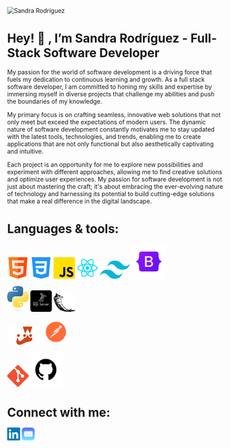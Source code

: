 ![Sandra Rodríguez](./img/Sandra%20Rodríguez.png)
# Hey! 👋 , I’m Sandra Rodríguez - Full-Stack Software Developer

My passion for the world of software development is a driving force that fuels my dedication to continuous learning and growth. As a full stack software developer, I am committed to honing my skills and expertise by immersing myself in diverse projects that challenge my abilities and push the boundaries of my knowledge.

My primary focus is on crafting seamless, innovative web solutions that not only meet but exceed the expectations of modern users. The dynamic nature of software development constantly motivates me to stay updated with the latest tools, technologies, and trends, enabling me to create applications that are not only functional but also aesthetically captivating and intuitive.

Each project is an opportunity for me to explore new possibilities and experiment with different approaches, allowing me to find creative solutions and optimize user experiences. My passion for software development is not just about mastering the craft; it's about embracing the ever-evolving nature of technology and harnessing its potential to build cutting-edge solutions that make a real difference in the digital landscape.

# Languages & tools:
<img src="./img/html.png" width="50" alt="html"> <img src="./img/css.png" width="50" alt="css"> <img src="./img/javascript.png" width="50" alt="javascript"> <img src="./img/react.png" width="50" alt="react"> <img src="./img/tailwind.png" width="70" alt="tailwind"> <img src="./img/bootstrap.png" width="80" alt="bootstrap">  

<img src="./img/python.png" width="50" alt="python"> <img src="./img/sql.png" width="50" alt="sql"> <img src="./img/flask.png" width="50" alt="flask"> 

<img src="./img/jest.png" width="80" alt="jest"><img src="./img/postman.png" width="60" alt="postman">

<img src="./img/git.png" width="50" alt="git"><img src="./img/github.png" width="80" alt="github"> 

# Connect with me:
[<img src="./img/linkedin.png" width="30" height="30">](www.linkedin.com/in/sandra-rodriguez-reyes) [<img src="./img/email.png" width="30" height="30">](mailto:rreyes.sandra@gmail.com)

